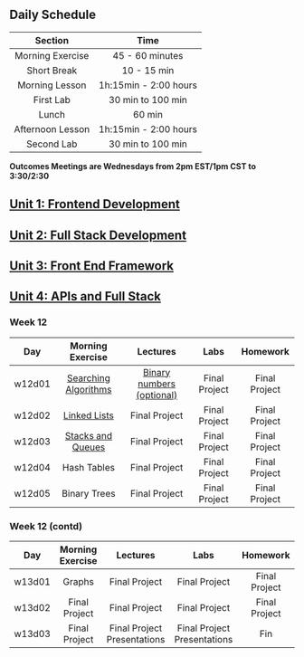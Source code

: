 ## Daily Schedule
| Section | Time |
|:--:|:---------:|
| Morning Exercise | 45 - 60 minutes |
| Short Break | 10 - 15 min |
| Morning Lesson | 1h:15min - 2:00 hours |
| First Lab | 30 min to 100 min |
| Lunch | 60 min |
| Afternoon Lesson | 1h:15min - 2:00 hours |
| Second Lab | 30 min to 100 min |

**Outcomes Meetings are Wednesdays from 2pm EST/1pm CST to 3:30/2:30**

## [Unit 1: Frontend Development](./1_front_end_development/README.md)

## [Unit 2: Full Stack Development](./2_full_stack_dev/README.md)

## [Unit 3: Front End Framework](./3_front_end_frameworks/README.md)

## [Unit 4: APIs and Full Stack](./4_APIs_and_full_stack/README.md)

### Week 12
| Day | Morning Exercise | Lectures | Labs | Homework |
|:---:|:-----------:|:-------:|:-----------:|:-----------:|
| w12d01 | [Searching Algorithms](./4_APIs_and_full_stack/w12d01/morning_exercise/) | [Binary numbers (optional)](./4_APIs_and_full_stack/w12d01/instructor_notes/binary/) | Final Project | Final Project |
| w12d02 | [Linked Lists](./4_APIs_and_full_stack/w12d02/morning_exercise/) | Final Project | Final Project | Final Project |
| w12d03 | [Stacks and Queues](./4_APIs_and_full_stack/w12d03/morning_exercise/stacks-and-queues/README.md) | Final Project | Final Project | Final Project |
| w12d04 | Hash Tables | Final Project | Final Project | Final Project |
| w12d05 | Binary Trees | Final Project | Final Project | Final Project |

### Week 12 (contd)
| Day | Morning Exercise | Lectures | Labs | Homework |
|:---:|:-----------:|:-------:|:-----------:|:-----------:|
| w13d01 | Graphs | Final Project | Final Project | Final Project |
| w13d02 | Final Project | Final Project | Final Project | Final Project |
| w13d03 | Final Project | Final Project Presentations | Final Project Presentations | Fin |
